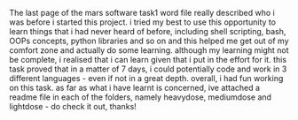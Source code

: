 The last page of the mars software task1 word file really described who i was before i started this project. i tried my best to use this opportunity to learn things that i had never heard of before, including shell scripting, bash, OOPs concepts, python libraries and so on and this helped me get out of my comfort zone and actually do some learning. 
although my learning might not be complete, i realised that i can learn given that i put in the effort for it. this task proved that in a matter of 7 days, i could potentially code and work in 3 different languages - even if not in a great depth.
overall, i had fun working on this task. 
as far as what i have learnt is concerned, ive attached a readme file in each of the folders, namely heavydose, mediumdose and lightdose - do check it out, thanks!